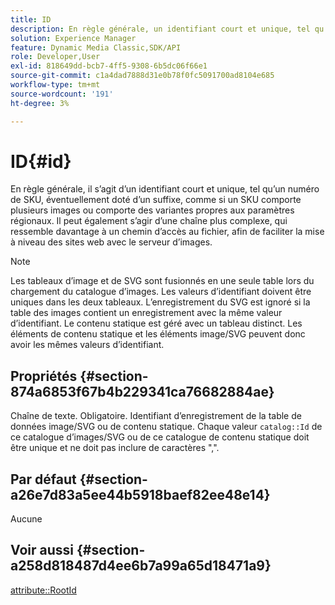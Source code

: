 ```yaml
---
title: ID
description: En règle générale, un identifiant court et unique, tel qu’un numéro de SKU, peut-être doté d’un suffixe, par exemple si un SKU comporte plusieurs images ou comporte des variantes propres aux paramètres régionaux.
solution: Experience Manager
feature: Dynamic Media Classic,SDK/API
role: Developer,User
exl-id: 818649dd-bcb7-4ff5-9308-6b5dc06f66e1
source-git-commit: c1a4dad7888d31e0b78f0fc5091700ad8104e685
workflow-type: tm+mt
source-wordcount: '191'
ht-degree: 3%

---
```


# ID{#id}

En règle générale, il s’agit d’un identifiant court et unique, tel qu’un numéro de SKU, éventuellement doté d’un suffixe, comme si un SKU comporte plusieurs images ou comporte des variantes propres aux paramètres régionaux. Il peut également s’agir d’une chaîne plus complexe, qui ressemble davantage à un chemin d’accès au fichier, afin de faciliter la mise à niveau des sites web avec le serveur d’images.

>[!NOTE]
>
>Les tableaux d’image et de SVG sont fusionnés en une seule table lors du chargement du catalogue d’images. Les valeurs d’identifiant doivent être uniques dans les deux tableaux. L’enregistrement du SVG est ignoré si la table des images contient un enregistrement avec la même valeur d’identifiant. Le contenu statique est géré avec un tableau distinct. Les éléments de contenu statique et les éléments image/SVG peuvent donc avoir les mêmes valeurs d’identifiant.

## Propriétés {#section-874a6853f67b4b229341ca76682884ae}

Chaîne de texte. Obligatoire. Identifiant d’enregistrement de la table de données image/SVG ou de contenu statique. Chaque valeur `catalog::Id` de ce catalogue d’images/SVG ou de ce catalogue de contenu statique doit être unique et ne doit pas inclure de caractères &quot;,&quot;.

## Par défaut {#section-a26e7d83a5ee44b5918baef82ee48e14}

Aucune

## Voir aussi {#section-a258d818487d4ee6b7a99a65d18471a9}

[attribute::RootId](../../../../../../is-api/image-catalog/image-serving-api-ref/c-image-catalog-reference/c-attributes-reference/r-rootid.md#reference-13653312925e4a08b90f99961d53f546)
